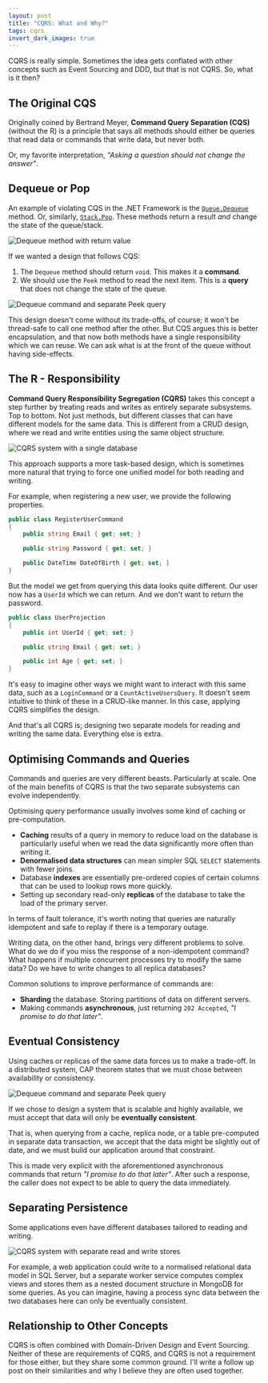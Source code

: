 ```yaml
---
layout: post
title: "CQRS: What and Why?"
tags: cqrs
invert_dark_images: true
---
```


CQRS is really simple. Sometimes the idea gets conflated with other concepts such as Event Sourcing and DDD, but that is not CQRS. So, what is it then?

## The Original CQS

Originally coined by Bertrand Meyer, **Command Query Separation (CQS)** (without the R) is a principle that says all methods should either be queries that read data or commands that write data, but never both.

Or, my favorite interpretation, *"Asking a question should not change the answer"*.

## Dequeue or Pop

An example of violating CQS in the .NET Framework is the [`Queue.Dequeue`](https://learn.microsoft.com/en-us/dotnet/api/system.collections.generic.queue-1.dequeue) method. Or, similarly, [`Stack.Pop`](https://learn.microsoft.com/en-us/dotnet/api/system.collections.generic.stack-1.pop). These methods return a result *and* change the state of the queue/stack.

![Dequeue method with return value](/images/diagrams/cqrs-dequeue-1.svg)

If we wanted a design that follows CQS:
1. The `Dequeue` method should return `void`. This makes it a **command**.
2. We should use the `Peek` method to read the next item. This is a **query** that does not change the state of the queue.

![Dequeue command and separate Peek query](/images/diagrams/cqrs-dequeue-2.svg)

This design doesn't come without its trade-offs, of course; it won't be thread-safe to call one method after the other. But CQS argues this is better encapsulation, and that now both methods have a single responsibility which we can reuse. We can ask what is at the front of the queue without having side-effects.

## The R - Responsibility

**Command Query Responsibility Segregation (CQRS)** takes this concept a step further by treating reads and writes as entirely separate subsystems. Top to bottom. Not just methods, but different classes that can have different models for the same data. This is different from a CRUD design, where we read and write entities using the same object structure.

![CQRS system with a single database](/images/diagrams/cqrs-single-database.svg)

This approach supports a more task-based design, which is sometimes more natural that trying to force one unified model for both reading and writing.

For example, when registering a new user, we provide the following properties.

```csharp
public class RegisterUserCommand
{
    public string Email { get; set; }

    public string Password { get; set; }

    public DateTime DateOfBirth { get; set; }
}
```

But the model we get from querying this data looks quite different. Our user now has a `UserId` which we can return. And we don't want to return the password.

```csharp
public class UserProjection
{
    public int UserId { get; set; }

    public string Email { get; set; }

    public int Age { get; set; }
}
```

It's easy to imagine other ways we might want to interact with this same data, such as a `LoginCommand` or a `CountActiveUsersQuery`. It doesn't seem intuitive to think of these in a CRUD-like manner. In this case, applying CQRS simplifies the design.

And that's all CQRS is; designing two separate models for reading and writing the same data. Everything else is extra.

## Optimising Commands and Queries

Commands and queries are very different beasts. Particularly at scale. One of the main benefits of CQRS is that the two separate subsystems can evolve independently.

Optimising query performance usually involves some kind of caching or pre-computation.

- **Caching** results of a query in memory to reduce load on the database is particularly useful when we read the data significantly more often than writing it.
- **Denormalised data structures** can mean simpler SQL `SELECT` statements with fewer joins.
- Database **indexes** are essentially pre-ordered copies of certain columns that can be used to lookup rows more quickly.
- Setting up secondary read-only **replicas** of the database to take the load of the primary server.

In terms of fault tolerance, it's worth noting that queries are naturally idempotent and safe to replay if there is a temporary outage.

Writing data, on the other hand, brings very different problems to solve. What do we do if you miss the response of a non-idempotent command? What happens if multiple concurrent processes try to modify the same data? Do we have to write changes to all replica databases?

Common solutions to improve performance of commands are:

- **Sharding** the database. Storing partitions of data on different servers.
- Making commands **asynchronous**, just returning `202 Accepted`, *"I promise to do that later"*.

## Eventual Consistency

Using caches or replicas of the same data forces us to make a trade-off. In a distributed system, CAP theorem states that we must chose between availability or consistency.

![Dequeue command and separate Peek query](/images/diagrams/cap-theorem.svg)

If we chose to design a system that is scalable and highly available, we must accept that data will only be **eventually consistent**.

That is, when querying from a cache, replica node, or a table pre-computed in separate data transaction, we accept that the data might be slightly out of date, and we must build our application around that constraint.

This is made very explicit with the aforementioned asynchronous commands that return *"I promise to do that later"*. After such a response, the caller does not expect to be able to query the data immediately.

## Separating Persistence

Some applications even have different databases tailored to reading and writing.

![CQRS system with separate read and write stores](/images/diagrams/cqrs-separate-stores.svg)

For example, a web application could write to a normalised relational data model in SQL Server, but a separate worker service computes complex views and stores them as a nested document structure in MongoDB for some queries. As you can imagine, having a process sync data between the two databases here can only be eventually consistent.

## Relationship to Other Concepts

CQRS is often combined with Domain-Driven Design and Event Sourcing. Neither of these are requirements of CQRS, and CQRS is not a requirement for those either, but they share some common ground. I'll write a follow up post on their similarities and why I believe they are often used together.